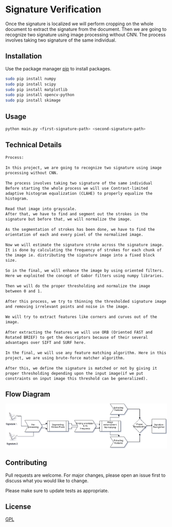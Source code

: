 # Signature Verification

Once the signature is localized we will perform cropping on the whole document to extract the signature from the document. Then we are going to recognize two signature using image processing without CNN. The process involves taking two signature of the same individual.

## Installation

Use the package manager [pip](https://pip.pypa.io/en/stable/) to install packages.

```bash
sudo pip install numpy
sudo pip install scipy
sudo pip install matplotlib
sudo pip install opencv-python
sudo pip install skimage
```

## Usage

```bash
python main.py <first-signature-path> <second-signature-path>
```

## Technical Details
```text
Process:

In this project, we are going to recognize two signature using image processing without CNN.

The process involves taking two signature of the same individual
Before starting the whole process we will use Contrast-limited adaptive histogram equalization (CLAHE) to properly equalize the histogram.

Read that image into grayscale.
After that, we have to find and segment out the strokes in the signature but before that, we will normalize the image.

As the segmentation of strokes has been done, we have to find the orientation of each and every pixel of the normalized image.

Now we will estimate the signature stroke across the signature image. It is done by calculating the frequency of strokes for each chunk of the image ie. distributing the signature image into a fixed block size.

So in the final, we will enhance the image by using oriented filters. Here we exploited the concept of Gabor filters using numpy libraries.

Then we will do the proper thresholding and normalize the image between 0 and 1. 

After this process, we try to thinning the thresholded signature image and removing irrelevant points and noise in the image.

We will try to extract features like corners and curves out of the image.

After extracting the features we will use ORB (Oriented FAST and Rotated BRIEF) to get the descriptors because of their several advantages over SIFT and SURF here.

In the final, we will use any feature matching algorithm. Here in this project, we are using brute-force matcher algorithm.

After this, we define the signature is matched or not by giving it proper thresholding depending upon the input image(if we put constraints on input image this threshold can be generalized).
```

## Flow Diagram
![Data - flow](https://github.com/ashutoshraj/SigantureRecognition/blob/master/Data/flow_diagram.png)

## Contributing
Pull requests are welcome. For major changes, please open an issue first to discuss what you would like to change.

Please make sure to update tests as appropriate.

## License
[GPL](https://www.gnu.org/licenses/old-licenses/gpl-2.0.en.html)
